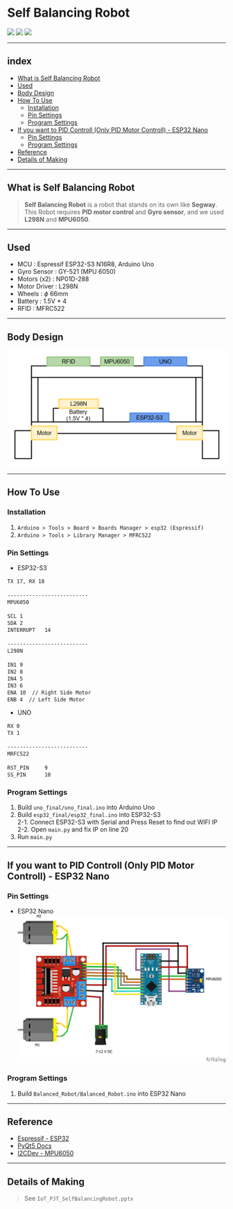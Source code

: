 # Self Balancing Robot

<img src="https://img.shields.io/badge/Python-3776AB?style=for-the-badge&logo=Python&logoColor=white"> <img src="https://img.shields.io/badge/Arduino-00878F?style=for-the-badge&logo=Arduino&logoColor=white"> <img src="https://img.shields.io/badge/qt-41CD52?style=for-the-badge&logo=qt&logoColor=white">

---

## index

- [What is Self Balancing Robot](#what-is-self-balacing-robot)
- [Used](#used)
- [Body Design](#body-design)
- [How To Use](#how-to-use)
    - [Installation](#installation)
    - [Pin Settings](#pin-settings)
    - [Program Settings](#program-settings)
- [If you want to PID Controll (Only PID Motor Controll) - ESP32 Nano](#if-you-want-to-pid-controll-only-pid-motor-controll---esp32-nano)
    - [Pin Settings](#pin-settings-1)
    - [Program Settings](#program-settings-1)
- [Reference](#reference)
- [Details of Making](#details-of-making)
---

## What is Self Balancing Robot
> __Self Balancing Robot__ is a robot that stands on its own like __Segway__.
This Robot requires __PID motor control__ and __Gyro sensor__, and we used __L298N__ and __MPU6050__.

---

## Used
- MCU   :   Espressif ESP32-S3 N16R8, Arduino Uno
- Gyro Sensor   :   GY-521 (MPU 6050)
- Motors (x2)   :   NP01D-288
- Motor Driver  :   L298N
- Wheels    :   $\phi$ 66mm
- Battery   :   1.5V * 4
- RFID      :   MFRC522

---

## Body Design
![Alt text](Body_design.png)

---

## How To Use
### Installation
1. ```Arduino > Tools > Board > Boards Manager > esp32 (Espressif)```
2. ```Arduino > Tools > Library Manager > MFRC522```

### Pin Settings
- ESP32-S3
```
TX 17, RX 18

--------------------------
MPU6050

SCL 1
SDA 2
INTERRUPT   14

--------------------------
L298N

IN1 9
IN2 8
IN4 5
IN3 6
ENA 10  // Right Side Motor
ENB 4  // Left Side Motor

```
- UNO
```
RX 0
TX 1

--------------------------
MRFC522

RST_PIN     9     
SS_PIN      10
```

### Program Settings
1. Build ```uno_final/uno_final.ino``` into Arduino Uno
2. Build ```esp32_final/esp32_final.ino``` into ESP32-S3  
    2-1. Connect ESP32-S3 with Serial and Press Reset to find out WIFI IP  
    2-2. Open ```main.py``` and fix IP on line 20  
3. Run ```main.py```

---

## If you want to PID Controll (Only PID Motor Controll) - ESP32 Nano

### Pin Settings
- ESP32 Nano
![](<Balanced Robot.png>)

### Program Settings
1. Build ```Balanced_Robot/Balanced_Robot.ino``` into ESP32 Nano

---

## Reference
- [Espressif - ESP32](https://github.com/espressif/arduino-esp32)
- [PyQt5 Docs](https://doc.qt.io/qtforpython-5/PySide2/QtWidgets/index.html)
- [I2CDev - MPU6050](https://github.com/jrowberg/i2cdevlib/tree/master/Arduino/MPU6050)

---

## Details of Making
> See ```IoT_PJT_SelfBalancingRobot.pptx```